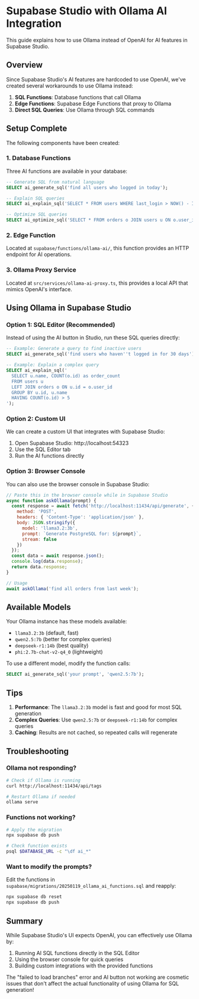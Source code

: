 # Supabase Studio with Ollama AI Integration

This guide explains how to use Ollama instead of OpenAI for AI features in Supabase Studio.

## Overview

Since Supabase Studio's AI features are hardcoded to use OpenAI, we've created several workarounds to use Ollama instead:

1. **SQL Functions**: Database functions that call Ollama
2. **Edge Functions**: Supabase Edge Functions that proxy to Ollama
3. **Direct SQL Queries**: Use Ollama through SQL commands

## Setup Complete

The following components have been created:

### 1. Database Functions

Three AI functions are available in your database:

```sql
-- Generate SQL from natural language
SELECT ai_generate_sql('find all users who logged in today');

-- Explain SQL queries
SELECT ai_explain_sql('SELECT * FROM users WHERE last_login > NOW() - INTERVAL ''1 day'';');

-- Optimize SQL queries
SELECT ai_optimize_sql('SELECT * FROM orders o JOIN users u ON o.user_id = u.id;');
```

### 2. Edge Function

Located at `supabase/functions/ollama-ai/`, this function provides an HTTP endpoint for AI operations.

### 3. Ollama Proxy Service

Located at `src/services/ollama-ai-proxy.ts`, this provides a local API that mimics OpenAI's interface.

## Using Ollama in Supabase Studio

### Option 1: SQL Editor (Recommended)

Instead of using the AI button in Studio, run these SQL queries directly:

```sql
-- Example: Generate a query to find inactive users
SELECT ai_generate_sql('find users who haven''t logged in for 30 days');

-- Example: Explain a complex query
SELECT ai_explain_sql('
  SELECT u.name, COUNT(o.id) as order_count
  FROM users u
  LEFT JOIN orders o ON u.id = o.user_id
  GROUP BY u.id, u.name
  HAVING COUNT(o.id) > 5
');
```

### Option 2: Custom UI

We can create a custom UI that integrates with Supabase Studio:

1. Open Supabase Studio: http://localhost:54323
2. Use the SQL Editor tab
3. Run the AI functions directly

### Option 3: Browser Console

You can also use the browser console in Supabase Studio:

```javascript
// Paste this in the browser console while in Supabase Studio
async function askOllama(prompt) {
  const response = await fetch('http://localhost:11434/api/generate', {
    method: 'POST',
    headers: { 'Content-Type': 'application/json' },
    body: JSON.stringify({
      model: 'llama3.2:3b',
      prompt: `Generate PostgreSQL for: ${prompt}`,
      stream: false
    })
  });
  const data = await response.json();
  console.log(data.response);
  return data.response;
}

// Usage
await askOllama('find all orders from last week');
```

## Available Models

Your Ollama instance has these models available:
- `llama3.2:3b` (default, fast)
- `qwen2.5:7b` (better for complex queries)
- `deepseek-r1:14b` (best quality)
- `phi:2.7b-chat-v2-q4_0` (lightweight)

To use a different model, modify the function calls:

```sql
SELECT ai_generate_sql('your prompt', 'qwen2.5:7b');
```

## Tips

1. **Performance**: The `llama3.2:3b` model is fast and good for most SQL generation
2. **Complex Queries**: Use `qwen2.5:7b` or `deepseek-r1:14b` for complex queries
3. **Caching**: Results are not cached, so repeated calls will regenerate

## Troubleshooting

### Ollama not responding?
```bash
# Check if Ollama is running
curl http://localhost:11434/api/tags

# Restart Ollama if needed
ollama serve
```

### Functions not working?
```bash
# Apply the migration
npx supabase db push

# Check function exists
psql $DATABASE_URL -c "\df ai_*"
```

### Want to modify the prompts?

Edit the functions in `supabase/migrations/20250119_ollama_ai_functions.sql` and reapply:
```bash
npx supabase db reset
npx supabase db push
```

## Summary

While Supabase Studio's UI expects OpenAI, you can effectively use Ollama by:
1. Running AI SQL functions directly in the SQL Editor
2. Using the browser console for quick queries
3. Building custom integrations with the provided functions

The "failed to load branches" error and AI button not working are cosmetic issues that don't affect the actual functionality of using Ollama for SQL generation!
